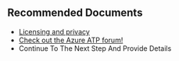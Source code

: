 <properties
	pageTitle="Questions about licensing for AATP"
	description="Questions about licensing for AATP"
	infoBubbleText="Questions about licensing for AATP"
	service="microsoft-aatp"
	resource="aatp"
	authors="digeler"
	ms.author="digeler"
	displayOrder="1"
	selfHelpType="generic"
	supportTopicIds="32729040"    
	resourceTags=""
	productPesIds="16264"
	cloudEnvironments="Public,fairfax"
	articleId="6cc49ed6-e2f3-ee2d-2bc0-d9be37ef8518"
	ownershipId="Azure_Advanced_Threat_Protection"
/>

## **Recommended Documents**





* [Licensing and privacy](https://docs.microsoft.com/azure-advanced-threat-protection/atp-technical-faq#licensing-and-privacy)
* [Check out the Azure ATP forum!](https://techcommunity.microsoft.com/t5/azure-advanced-threat-protection/bd-p/AzureAdvancedThreatProtection)
* Continue To The Next Step And Provide Details